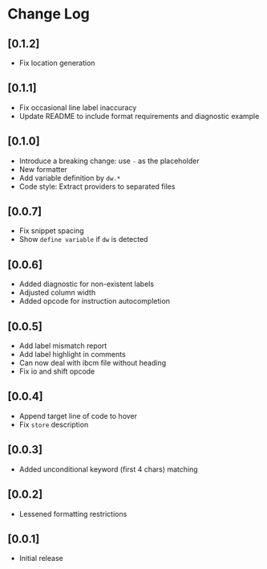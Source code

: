 # Change Log

## [0.1.2]

-   Fix location generation

## [0.1.1]

-   Fix occasional line label inaccuracy
-   Update README to include format requirements and diagnostic example

## [0.1.0]

-   Introduce a breaking change: use `-` as the placeholder
-   New formatter
-   Add variable definition by `dw.*`
-   Code style: Extract providers to separated files

## [0.0.7]

-   Fix snippet spacing
-   Show `define variable` if `dw` is detected

## [0.0.6]

-   Added diagnostic for non-existent labels
-   Adjusted column width
-   Added opcode for instruction autocompletion

## [0.0.5]

-   Add label mismatch report
-   Add label highlight in comments
-   Can now deal with ibcm file without heading
-   Fix io and shift opcode

## [0.0.4]

-   Append target line of code to hover
-   Fix `store` description

## [0.0.3]

-   Added unconditional keyword (first 4 chars) matching

## [0.0.2]

-   Lessened formatting restrictions

## [0.0.1]

-   Initial release
